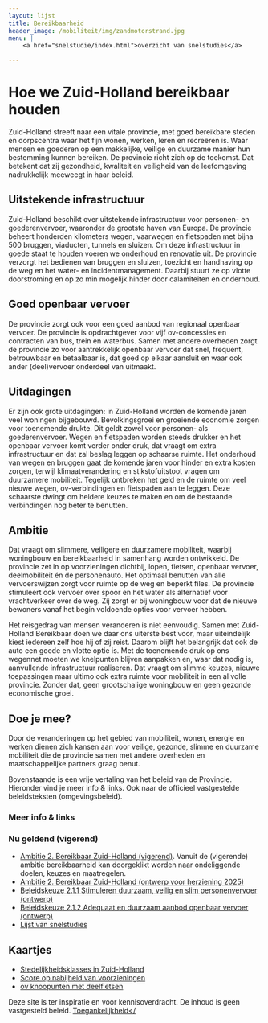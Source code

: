 ```yaml
---
layout: lijst
title: Bereikbaarheid
header_image: /mobiliteit/img/zandmotorstrand.jpg
menu: |
    <a href="snelstudie/index.html">overzicht van snelstudies</a>

---
```

# Hoe we Zuid-Holland bereikbaar houden

Zuid-Holland streeft naar een vitale provincie, met goed bereikbare steden en dorpscentra waar het fijn wonen, werken, leren en recreëren is. Waar mensen en goederen op een makkelijke, veilige en duurzame manier hun bestemming kunnen bereiken. De provincie richt zich op de toekomst. Dat betekent dat zij gezondheid, kwaliteit en veiligheid van de leefomgeving nadrukkelijk meeweegt in haar beleid.

## Uitstekende infrastructuur
Zuid-Holland beschikt over uitstekende infrastructuur voor personen- en goederenvervoer, waaronder de grootste haven van Europa. De provincie beheert honderden kilometers wegen, vaarwegen en fietspaden met bijna 500 bruggen, viaducten, tunnels en sluizen. Om deze infrastructuur in goede staat te houden voeren we onderhoud en renovatie uit. De provincie verzorgt het bedienen van bruggen en sluizen, toezicht en handhaving op de weg en het water- en incidentmanagement. Daarbij stuurt ze op vlotte doorstroming en op zo min mogelijk hinder door calamiteiten en onderhoud.

## Goed openbaar vervoer
De provincie zorgt ook voor een goed aanbod van regionaal openbaar vervoer. De provincie is opdrachtgever voor vijf ov-concessies en contracten van bus, trein en waterbus. Samen met andere overheden zorgt de provincie zo voor aantrekkelijk openbaar vervoer dat snel, frequent, betrouwbaar en betaalbaar is, dat goed op elkaar aansluit en waar ook ander (deel)vervoer onderdeel van uitmaakt.

## Uitdagingen
Er zijn ook grote uitdagingen: in Zuid-Holland worden de komende jaren veel woningen bijgebouwd. Bevolkingsgroei en groeiende economie zorgen voor toenemende drukte. Dit geldt zowel voor personen- als goederenvervoer. Wegen en fietspaden worden steeds drukker en het openbaar vervoer komt verder onder druk, dat vraagt om extra infrastructuur en dat zal beslag leggen op schaarse ruimte. Het onderhoud van wegen en bruggen gaat de komende jaren voor hinder en extra kosten zorgen, terwijl klimaatverandering en stikstofuitstoot vragen om duurzamere mobiliteit. Tegelijk ontbreken het geld en de ruimte om veel nieuwe wegen, ov-verbindingen en fietspaden aan te leggen. Deze schaarste dwingt om heldere keuzes te maken en om de bestaande verbindingen nog beter te benutten. 

## Ambitie
Dat vraagt om slimmere, veiligere en duurzamere mobiliteit, waarbij woningbouw en bereikbaarheid in samenhang worden ontwikkeld. De provincie zet in op voorzieningen dichtbij, lopen, fietsen, openbaar vervoer, deelmobiliteit én de personenauto. Het optimaal benutten van alle vervoerswijzen zorgt voor ruimte op de weg en beperkt files. De provincie stimuleert ook vervoer over spoor en het water als alternatief voor vrachtverkeer over de weg. Zij zorgt er bij woningbouw voor dat de nieuwe bewoners vanaf het begin voldoende opties voor vervoer hebben.

Het reisgedrag van mensen veranderen is niet eenvoudig. Samen met Zuid-Holland Bereikbaar doen we daar ons uiterste best voor, maar uiteindelijk kiest iedereen zelf hoe hij of zij reist. Daarom blijft het belangrijk dat ook de auto een goede en vlotte optie is. Met de toenemende druk op ons wegennet moeten we knelpunten blijven aanpakken en, waar dat nodig is, aanvullende infrastructuur realiseren. Dat vraagt om slimme keuzes, nieuwe toepassingen maar ultimo ook extra ruimte voor mobiliteit in een al volle provincie. Zonder dat, geen grootschalige woningbouw en geen gezonde economische groei.


## Doe je mee?
Door de veranderingen op het gebied van mobiliteit, wonen, energie en werken dienen zich kansen aan voor veilige, gezonde, slimme en duurzame mobiliteit die de provincie samen met andere overheden en maatschappelijke partners graag benut.  

<div class="tekstblok">
Bovenstaande is een vrije vertaling van het beleid van de Provincie. Hieronder vind je meer info & links. Ook naar de officieel vastgestelde beleidsteksten (omgevingsbeleid).
</div>

### Meer info & links

### Nu geldend (vigerend)
- [Ambitie 2. Bereikbaar Zuid-Holland (vigerend)](https://omgevingsbeleid.zuid-holland.nl/omgevingsvisie/ambities/44d0fb02-3625-464b-8c20-40947626a184). Vanuit de (vigerende) ambitie bereikbaarheid kan doorgeklikt worden naar ondeliggende doelen, keuzes en maatregelen.
- [Ambitie 2. Bereikbaar Zuid-Holland (ontwerp voor herziening 2025)](https://omgevingsbeleid.zuid-holland.nl/omgevingsvisie/ambities/ontwerpversie/4/f1f7e4be-cd34-4609-a67b-74491baeedd6)
- [Beleidskeuze 2.1.1 Stimuleren duurzaam, veilig en slim personenvervoer (ontwerp)](https://omgevingsbeleid.zuid-holland.nl/omgevingsvisie/beleidskeuzes/ontwerpversie/4/89483481-2f0d-44ba-abf3-6bf0fd1bf0f3)
- [Beleidskeuze 2.1.2 Adequaat en duurzaam aanbod openbaar vervoer (ontwerp)](https://omgevingsbeleid.zuid-holland.nl/omgevingsvisie/beleidskeuzes/ontwerpversie/4/81570c0d-e5fd-41ba-8070-78cb421d2e4f)
- [Lijst van snelstudies](snelstudie)

## Kaartjes
- [Stedelijkheidsklasses in Zuid-Holland](https://provincie-zuid-holland.github.io/mobiliteit/kaart?par=10)
- [Score op nabijheid van voorzieningen](https://provincie-zuid-holland.github.io/mobiliteit/kaart?par=1)
- [ov knoopunten met deelfietsen](https://provincie-zuid-holland.github.io/mobiliteit/kaart?p=os)

Deze site is ter inspiratie en voor kennisoverdracht. De inhoud is geen vastgesteld beleid. <a href="https://www.zuid-holland.nl/algemeen/toegankelijkheid/">Toegankelijkheid</